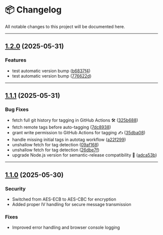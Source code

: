 # 📦 Changelog

All notable changes to this project will be documented here.

---

## [1.2.0](https://github.com/Alexander-Baker-1/secure-lan-chat/compare/v1.1.1...v1.2.0) (2025-05-31)

### Features

- test automatic version bump ([b6837f4](https://github.com/Alexander-Baker-1/secure-lan-chat/commit/b6837f4b507666f8e618aef40f79d639a52d40d0))
- test automatic version bump ([776622d](https://github.com/Alexander-Baker-1/secure-lan-chat/commit/776622d4fec51145bc1e9220b23b3ca59e8bc7db))

---

## [1.1.1](https://github.com/Alexander-Baker-1/secure-lan-chat/compare/v1.1.0...v1.1.1) (2025-05-31)

### Bug Fixes

- fetch full git history for tagging in GitHub Actions 🛠️ ([325b688](https://github.com/Alexander-Baker-1/secure-lan-chat/commit/325b688617a36eb39e80daf400f8ccfd757452da))
- fetch remote tags before auto-tagging ([7dc8938](https://github.com/Alexander-Baker-1/secure-lan-chat/commit/7dc8938b2999b4c42a3723a9b00f843d9306e5ed))
- grant write permission to GitHub Actions for tagging ✍️ ([35dba08](https://github.com/Alexander-Baker-1/secure-lan-chat/commit/35dba08ddd64fcdf379fbe0d38d5999f586c2449))
- handle missing initial tags in autotag workflow ([a22f299](https://github.com/Alexander-Baker-1/secure-lan-chat/commit/a22f2997f639ddae16d45d3c1982afa1c35afee8))
- unshallow fetch for tag detection ([09af168](https://github.com/Alexander-Baker-1/secure-lan-chat/commit/09af1685b87eed5378ed0f96f1eadb9df749a804))
- unshallow fetch for tag detection ([26dbe7f](https://github.com/Alexander-Baker-1/secure-lan-chat/commit/26dbe7f41861cf6803b878eef3869d20ad27c99d))
- upgrade Node.js version for semantic-release compatibility 🧠 ([adca53b](https://github.com/Alexander-Baker-1/secure-lan-chat/commit/adca53b5f1af9ca58a82989ced7923c2dba48736))

---

## [1.1.0](https://github.com/Alexander-Baker-1/secure-lan-chat/compare/v1.0.0...v1.1.0) (2025-05-30)

### Security

- Switched from AES-ECB to AES-CBC for encryption
- Added proper IV handling for secure message transmission

### Fixes

- Improved error handling and browser console logging
